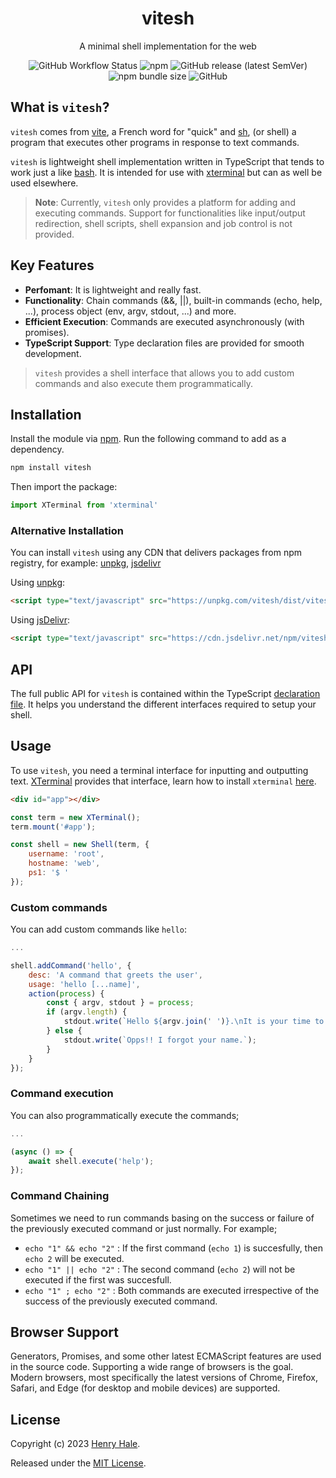 <div align="center">
<h1>vitesh</h1>
<p>A minimal shell implementation for the web</p>
<img alt="GitHub Workflow Status" src="https://img.shields.io/github/actions/workflow/status/henryhale/vitesh/npm-publish.yml">
<img alt="npm" src="https://img.shields.io/npm/v/vitesh">
<img alt="GitHub release (latest SemVer)" src="https://img.shields.io/github/v/release/henryhale/vitesh">
<img alt="npm bundle size" src="https://img.shields.io/bundlephobia/minzip/vitesh">
<img alt="GitHub" src="https://img.shields.io/github/license/henryhale/vitesh">
</div>

## What is `vitesh`?

`vitesh` comes from [vite](https://en.wiktionary.org/wiki/vite), a French word for "quick" and [sh](https://en.wikipedia.org/wiki/Unix_shell), (or shell) a program that executes other programs in response to text commands.

`vitesh` is lightweight shell implementation written in TypeScript that tends to work just a like [bash](https://www.gnu.org/software/bash/). It is intended for use with [xterminal](https://github.com/henryhale/xterminal) but can as well be used elsewhere.

> **Note**: Currently, `vitesh` only provides a platform for adding and executing commands. Support for functionalities like input/output redirection, shell scripts, shell expansion and job control is not provided.  

## Key Features

- **Perfomant**: It is lightweight and really fast.
- **Functionality**: Chain commands (&&, ||), built-in commands (echo, help, ...), process object (env, argv, stdout, ...) and more.
- **Efficient Execution**: Commands are executed asynchronously (with promises).
- **TypeScript Support**: Type declaration files are provided for smooth development.

> `vitesh` provides a shell interface that allows you to add custom commands and also execute them programmatically.

## Installation

Install the module via [npm](https://npmjs.org/package/vitesh). Run the following command to add as a dependency.

```sh
npm install vitesh
```

Then import the package:

```js
import XTerminal from 'xterminal'
```

### Alternative Installation

You can install `vitesh` using any CDN that delivers packages from npm registry, for example: [unpkg](https://unpkg.com/vitesh/), [jsdelivr](https://cdn.jsdelivr.net/npm/vitesh/)

Using [unpkg](https://unpkg.com/vitesh/):

```html
<script type="text/javascript" src="https://unpkg.com/vitesh/dist/vitesh.js"></script>
```

Using [jsDelivr](https://cdn.jsdelivr.net/npm/vitesh/):

```html
<script type="text/javascript" src="https://cdn.jsdelivr.net/npm/vitesh/dist/vitesh.js"></script>
```

## API

The full public API for `vitesh` is contained within the TypeScript [declaration file](https://github.com/henryhale/vitesh/blob/master/types/vitesh.d.ts). It helps you understand the different interfaces required to setup your shell.

## Usage

To use `vitesh`, you need a terminal interface for inputting and outputting text.
[XTerminal](https://github.com/henryhale/xterminal) provides that interface, learn how to install `xterminal` [here](https://github.com/henryhale/xterminal#readme).

```html
<div id="app"></div>
```

```js
const term = new XTerminal();
term.mount('#app');

const shell = new Shell(term, {
    username: 'root',
    hostname: 'web',
    ps1: '$ '
});
```

### Custom commands

You can add custom commands like `hello`:

```js
...

shell.addCommand('hello', {
    desc: 'A command that greets the user',
    usage: 'hello [...name]',
    action(process) {
        const { argv, stdout } = process;
        if (argv.length) {
            stdout.write(`Hello ${argv.join(' ')}.\nIt is your time to shine.\n`);
        } else {
            stdout.write(`Opps!! I forgot your name.`);
        }
    }
});
```

### Command execution

You can also programmatically execute the commands;

```js
...

(async () => {
    await shell.execute('help');
});
```

### Command Chaining

Sometimes we need to run commands basing on the success or failure of the previously executed command or just normally.
For example;

- `echo "1" && echo "2"` : If the first command (`echo 1`) is succesfully, then `echo 2` will be executed.
- `echo "1" || echo "2"` : The second command (`echo 2`) will not be executed if the first was succesfull.
- `echo "1" ; echo "2"` : Both commands are executed irrespective of the success of the previously executed command.

## Browser Support

Generators, Promises, and some other latest ECMAScript features are used in the source code. 
Supporting a wide range of browsers is the goal. Modern browsers, most specifically the latest versions of Chrome, Firefox, Safari, and Edge (for desktop and mobile devices) are supported.

## License

Copyright (c) 2023 [Henry Hale](https://github.com/henryhale).

Released under the [MIT License](https://github.com/henryhale/vitesh/blob/master/LICENSE.txt).
